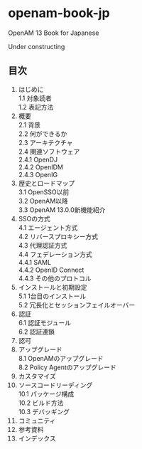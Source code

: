 # openam-book-jp
OpenAM 13 Book for Japanese

Under constructing

## 目次

1. はじめに  
 1.1 対象読者  
 1.2 表記方法  
2. 概要  
 2.1 背景  
 2.2 何ができるか  
 2.3 アーキテクチャ  
 2.4 関連ソフトウェア  
 2.4.1 OpenDJ  
 2.4.2 OpenIDM  
 2.4.3 OpenIG  
3. 歴史とロードマップ  
 3.1 OpenSSO以前  
 3.2 OpenAM以降  
 3.3 OpenAM 13.0.0新機能紹介  
4. SSOの方式  
 4.1 エージェント方式  
 4.2 リバースプロキシー方式  
 4.3 代理認証方式  
 4.4 フェデレーション方式  
 4.4.1 SAML  
 4.4.2 OpenID Connect  
 4.4.3 その他のプロトコル  
5. インストールと初期設定  
 5.1 1台目のインストール  
 5.2 冗長化とセッションフェイルオーバー  
6. 認証  
 6.1 認証モジュール   
 6.2 認証連鎖   
7. 認可
8. アップグレード  
 8.1 OpenAMのアップグレード   
 8.2 Policy Agentのアップグレード   
9. カスタマイズ
10. ソースコードリーディング  
 10.1 パッケージ構成  
 10.2 ビルド方法  
 10.3 デバッギング  
11. コミュニティ
12. 参考資料
13. インデックス

